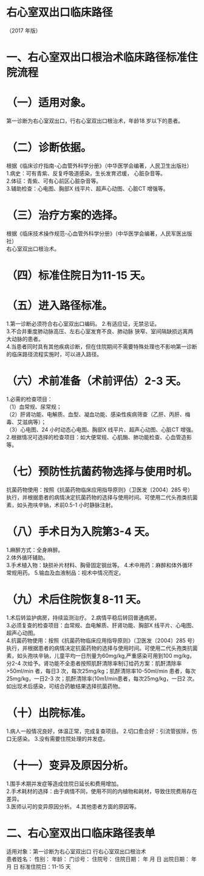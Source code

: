 # 右心室双出口临床路径  
（2017 年版）  
# 一、右心室双出口根治术临床路径标准住院流程  
# （一）适用对象。  
第一诊断为右心室双出口，行右心室双出口根治术，年龄18 岁以下的患者。  
# （二）诊断依据。  
根据《临床诊疗指南-心血管外科学分册》（中华医学会编著，人民卫生出版社）  
1.病史：可有青紫、反复呼吸道感染，生长发育迟缓， 心脏杂音等。  
2.体征：青紫、可有心前区心脏杂音等。  
3.辅助检查：心电图、胸部X 线平片、超声心动图、心脏CT 增强等。  
# （三）治疗方案的选择。  
根据《临床技术操作规范-心血管外科学分册》（中华医学会编著，人民军医出版社）  
右心室双出口根治术。  
# （四）标准住院日为11-15 天。  
# （五）进入路径标准。  
1.第一诊断必须符合右心室双出口编码。 2.有适应证，无禁忌证。  
3.不合并重度肺动脉高压、左右心室发育不良、肺动脉 狭窄、室间隔缺损远离两大动脉的患者。  
4.当患者同时具有其他疾病诊断，但在住院期间不需要特殊处理也不影响第一诊断的临床路径流程实施时，可以进入路径。  
# （六）术前准备（术前评估）2-3 天。  
1.必需的检查项目：  
（1）血常规、尿常规；  
（2）肝肾功能、电解质、血型、凝血功能、感染性疾病筛查（乙肝、丙肝、梅毒、艾滋病等）；  
（3）心电图、24 小时动态心电图、胸部X 线平片、超声心动图、心脏CT 增强。  
2.根据情况可选择的检查项目：如大便常规、心肌酶、肺功能检查、心血管造影等。  
# （七）预防性抗菌药物选择与使用时机。  
抗菌药物使用：按照《抗菌药物临床应用指导原则》（卫医发〔2004〕285 号）执行，并根据患者的病情决定抗菌药物的选择与使用时间。可使用二代头孢类抗菌素，如头孢呋辛钠，术前0.5-1 小时静脉注射。  
# （八）手术日为入院第3-4 天。  
1.麻醉方式：全身麻醉。  
2.体外循环辅助。  
3.手术植入物：缺损补片材料、胸骨固定钢丝等。 4.术中用药：麻醉和体外循环常规用药。 5.输血及血液制品：视术中情况而定。  
# （九）术后住院恢复8-11 天。  
1.术后转监护病房，持续监测治疗。 2.病情平稳后转回普通病房。  
3.必须复查的检查项目：血常规、血电解质、肝肾功能、胸部X 线平片、心电图、超声心动图。  
4.抗菌药物使用：按照《抗菌药物临床应用指导原则》（卫医发〔2004〕285 号）执行，并根据患者的病情决定抗菌药物的选择与使用时间。可使用二代头孢类抗菌素，如头孢呋辛钠，儿童平均一日剂量为60mg/kg,严重感染可用到100 mg/kg，分2-4 次给予。肾功能不全患者按照肌酐清除率制订给药方案：肌酐清除率>50ml/min 者，每日3 次，每次25mg/kg；肌酐清除率10-50ml/min 患者，每次25mg/kg，一日2-3 次；肌酐清除率$\mathrm{\langle10m1/min}$患者，每次25mg/kg，一日2 次。如出现术后感染，可结合药敏结果选择抗菌药物。  
# （十）出院标准。  
1.病人一般情况良好，体温正常，完成复查项目。 2.切口愈合好：引流管拔除，伤口无感染。 3.没有需要住院处理的并发症。  
# （十一）变异及原因分析。  
1.围手术期并发症等造成住院日延长和费用增加。  
2.手术耗材的选择：由于病情不同，使用不同的内植物和耗材，导致住院费用存在差异。  
3.医师认可的变异原因分析。 4.其他患者方面的原因等。  
# 二、右心室双出口临床路径表单  
适用对象：第一诊断为右心室双出口 行右心室双出口根治术  
患者姓名：           性别：    年龄：    门诊号：       住院号：       住院日期：   年  月  日 出院日期：   年  月   日  标准住院日：11-15 天  
